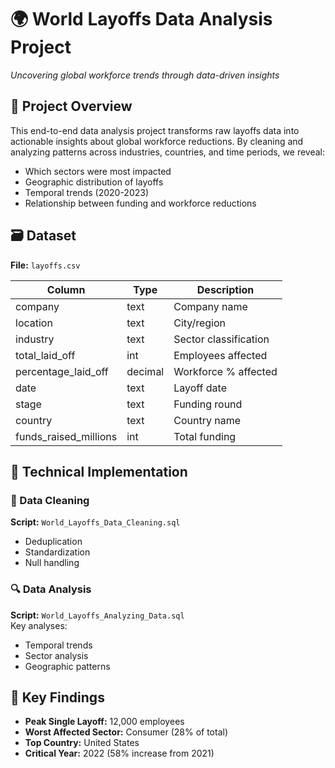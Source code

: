 # 🌍 World Layoffs Data Analysis Project  
*Uncovering global workforce trends through data-driven insights*  

## 📌 Project Overview  
This end-to-end data analysis project transforms raw layoffs data into actionable insights about global workforce reductions. By cleaning and analyzing patterns across industries, countries, and time periods, we reveal:  
- Which sectors were most impacted  
- Geographic distribution of layoffs  
- Temporal trends (2020-2023)  
- Relationship between funding and workforce reductions  

## 🗃️ Dataset  
**File:** `layoffs.csv`  

| Column | Type | Description |
|--------|------|-------------|
| company | text | Company name |
| location | text | City/region |
| industry | text | Sector classification |
| total_laid_off | int | Employees affected |
| percentage_laid_off | decimal | Workforce % affected |
| date | text | Layoff date |
| stage | text | Funding round |
| country | text | Country name |
| funds_raised_millions | int | Total funding |

## 🔧 Technical Implementation  
### 🧹 Data Cleaning  
**Script:** `World_Layoffs_Data_Cleaning.sql`  
- Deduplication  
- Standardization  
- Null handling  

### 🔍 Data Analysis  
**Script:** `World_Layoffs_Analyzing_Data.sql`  
Key analyses:  
- Temporal trends  
- Sector analysis  
- Geographic patterns  

## 🚀 Key Findings  
- **Peak Single Layoff:** 12,000 employees  
- **Worst Affected Sector:** Consumer (28% of total)  
- **Top Country:** United States  
- **Critical Year:** 2022 (58% increase from 2021)  
